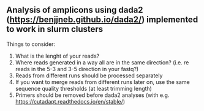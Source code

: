   ## **Analysis of amplicons using dada2 (https://benjjneb.github.io/dada2/) implemented to work in slurm clusters**

Things to consider:

 1) What is the lenght of your reads?
 2) Where reads generated in a way all are in the same direction? (i.e. re reads in the 5-3 and 3-5 direction in your fastq?)
 3) Reads from different runs should be processed separately
 4) If you want to merge reads from different runs later on, use the same sequence quality thresholds (at least trimming length)
 5) Primers should be removed before dada2 analyses (with e.g. https://cutadapt.readthedocs.io/en/stable/)
